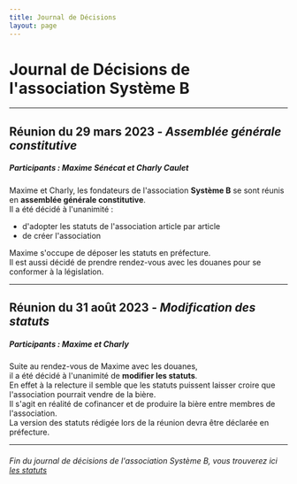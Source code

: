 ```yaml
---
title: Journal de Décisions
layout: page
---
```

# Journal de Décisions de l'association Système B

---

## Réunion du 29 mars 2023 - *Assemblée générale constitutive*
##### Participants : Maxime Sénécat et Charly Caulet

Maxime et Charly, les fondateurs de l'association **Système B** se sont réunis en **assemblée générale constitutive**.  
Il a été décidé à l'unanimité :  
- d'adopter les statuts de l'association article par article
- de créer l'association

Maxime s'occupe de déposer les statuts en préfecture.  
Il est aussi décidé de prendre rendez-vous avec les douanes pour se conformer à la législation.


---


## Réunion du 31 août 2023 - *Modification des statuts*
##### Participants : Maxime et Charly

Suite au rendez-vous de Maxime avec les douanes,  
il a été décidé à l'unanimité de **modifier les statuts**.  
En effet à la relecture il semble que les statuts puissent laisser croire que l'association pourrait vendre de la bière.  
Il s'agit en réalité de cofinancer et de produire la bière entre membres de l'association.  
La version des statuts rédigée lors de la réunion devra être déclarée en préfecture.

---

###### Fin du journal de décisions de l'association Système B, vous trouverez ici [les statuts](./statuts.md)

